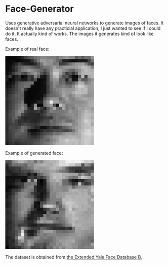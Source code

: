 # Face-Generator

Uses generative adversarial neural networks to generate images of faces. It doesn't really have any practicial application, I just wanted to see if I could do it. It actually kind of works. The images it generates kind of look like faces.

Example of real face:

![Real face](real_face.png)


Example of generated face:

![Generated face](generated_face.png)

The dataset is obtained from [the Extended Yale Face Database B.](http://vision.ucsd.edu/content/extended-yale-face-database-b-b)
